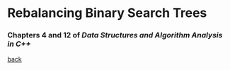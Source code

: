 # Rebalancing Binary Search Trees
### Chapters 4 and 12 of _Data Structures and Algorithm Analysis in C++_

[back](../lectures.md)

